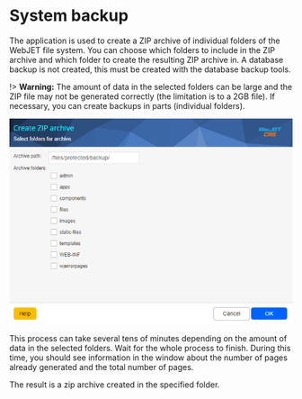 # System backup

The application is used to create a ZIP archive of individual folders of the WebJET file system. You can choose which folders to include in the ZIP archive and which folder to create the resulting ZIP archive in. A database backup is not created, this must be created with the database backup tools.

!> **Warning:** The amount of data in the selected folders can be large and the ZIP file may not be generated correctly (the limitation is to a 2GB file). If necessary, you can create backups in parts (individual folders).

![](backup.png)

This process can take several tens of minutes depending on the amount of data in the selected folders. Wait for the whole process to finish. During this time, you should see information in the window about the number of pages already generated and the total number of pages.

The result is a zip archive created in the specified folder.
